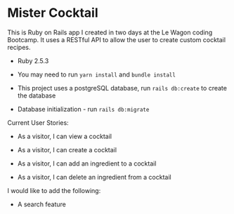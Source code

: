 # Mister Cocktail

This is Ruby on Rails app I created in two days at the Le Wagon coding Bootcamp. It uses a RESTful API to allow the user to create custom cocktail recipes.

* Ruby 2.5.3

* You may need to run `yarn install` and `bundle install`

* This project uses a postgreSQL database, run `rails db:create` to create the database

* Database initialization - run `rails db:migrate`

Current User Stories:

  * As a visitor, I can view a cocktail

  * As a visitor, I can create a cocktail

  * As a visitor, I can add an ingredient to a cocktail

  * As a visitor, I can delete an ingredient from a cocktail

I would like to add the following:
  
  * A search feature
